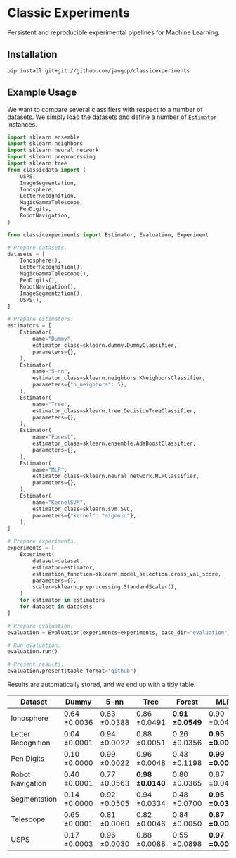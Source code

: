 # Classic Experiments

Persistent and reproducible experimental pipelines for Machine Learning.

## Installation

```
pip install git+git://github.com/jangop/classicexperiments
```

## Example Usage
We want to compare several classifiers with respect to a number of datasets.
We simply load the datasets and define a number of `Estimator` instances.
```python
import sklearn.ensemble
import sklearn.neighbors
import sklearn.neural_network
import sklearn.preprocessing
import sklearn.tree
from classicdata import (
    USPS,
    ImageSegmentation,
    Ionosphere,
    LetterRecognition,
    MagicGammaTelescope,
    PenDigits,
    RobotNavigation,
)

from classicexperiments import Estimator, Evaluation, Experiment

# Prepare datasets.
datasets = [
    Ionosphere(),
    LetterRecognition(),
    MagicGammaTelescope(),
    PenDigits(),
    RobotNavigation(),
    ImageSegmentation(),
    USPS(),
]

# Prepare estimators.
estimators = [
    Estimator(
        name="Dummy",
        estimator_class=sklearn.dummy.DummyClassifier,
        parameters={},
    ),
    Estimator(
        name="5-nn",
        estimator_class=sklearn.neighbors.KNeighborsClassifier,
        parameters={"n_neighbors": 5},
    ),
    Estimator(
        name="Tree",
        estimator_class=sklearn.tree.DecisionTreeClassifier,
        parameters={},
    ),
    Estimator(
        name="Forest",
        estimator_class=sklearn.ensemble.AdaBoostClassifier,
        parameters={},
    ),
    Estimator(
        name="MLP",
        estimator_class=sklearn.neural_network.MLPClassifier,
        parameters={},
    ),
    Estimator(
        name="KernelSVM",
        estimator_class=sklearn.svm.SVC,
        parameters={"kernel": "sigmoid"},
    ),
]

# Prepare experiments.
experiments = [
    Experiment(
        dataset=dataset,
        estimator=estimator,
        estimation_function=sklearn.model_selection.cross_val_score,
        parameters={},
        scaler=sklearn.preprocessing.StandardScaler(),
    )
    for estimator in estimators
    for dataset in datasets
]

# Prepare evaluation.
evaluation = Evaluation(experiments=experiments, base_dir="evaluation")

# Run evaluation.
evaluation.run()

# Present results.
evaluation.present(table_format="github")
```
Results are automatically stored, and we end up with a tidy table.

| Dataset            | Dummy        | 5-nn         | Tree             | Forest           | MLP              | KernelSVM    |
|--------------------|--------------|--------------|------------------|------------------|------------------|--------------|
| Ionosphere         | 0.64 ±0.0036 | 0.83 ±0.0388 | 0.86 ±0.0491     | **0.91 ±0.0549** | 0.90 ±0.0405     | 0.84 ±0.0630 |
| Letter Recognition | 0.04 ±0.0001 | 0.94 ±0.0022 | 0.88 ±0.0051     | 0.26 ±0.0356     | **0.95 ±0.0044** | 0.47 ±0.0119 |
| Pen Digits         | 0.10 ±0.0000 | 0.99 ±0.0022 | 0.96 ±0.0048     | 0.43 ±0.1198     | **0.99 ±0.0017** | 0.74 ±0.0067 |
| Robot Navigation   | 0.40 ±0.0001 | 0.77 ±0.0563 | **0.98 ±0.0140** | 0.80 ±0.0365     | 0.87 ±0.0472     | 0.48 ±0.0272 |
| Segmentation       | 0.14 ±0.0000 | 0.92 ±0.0505 | 0.94 ±0.0334     | 0.48 ±0.0700     | **0.95 ±0.0362** | 0.75 ±0.0914 |
| Telescope          | 0.65 ±0.0001 | 0.81 ±0.0060 | 0.82 ±0.0046     | 0.84 ±0.0050     | **0.87 ±0.0050** | 0.65 ±0.0043 |
| USPS               | 0.17 ±0.0003 | 0.96 ±0.0030 | 0.88 ±0.0088     | 0.55 ±0.0898     | **0.97 ±0.0049** | 0.88 ±0.0053 |
